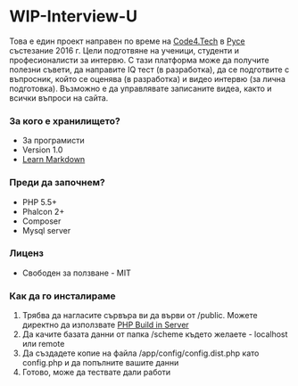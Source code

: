 # WIP-Interview-U #

Това е един проект направен по време на [Code4.Tech](http://code4.tech) в [Русе](http://code4.tech/%D1%80%D1%83%D1%81%D0%B5/) състезание 2016 г. Цели подготвяне на ученици, студенти и професионалисти за интервю. 
С тази платформа може да получите полезни съвети, да направите IQ тест (в разработка), да се подготвите с въпросник, който се оценява (в разработка) и видео интервю (за лична подготовка).
Възможно е да управлявате записаните видеа, както и всички въпроси на сайта.

### За кого е хранилището? ###

* За програмисти
* Version 1.0
* [Learn Markdown](https://bitbucket.org/tutorials/markdowndemo)

### Преди да започнем? ###

* PHP 5.5+ 
* Phalcon 2+
* Composer
* Mysql server

### Лиценз ###

* Свободен за ползване - MIT

### Как да го инсталираме ###

1. Трябва да нагласите сървъра ви да върви от /public. Можете директно да използвате [PHP Build in Server](http://php.net/manual/en/features.commandline.webserver.php)  
2. Да качите базата данни от папка /scheme където желаете - localhost или remote
3. Да създадете копие на файла /app/config/config.dist.php като config.php и да попълните вашите данни
4. Готово, може да тествате дали работи
